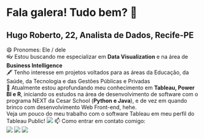 <h1>Fala galera! Tudo bem? 🦕</h1>
<h2>Hugo Roberto, 22, Analista de Dados, Recife-PE</h2> 
😄 Pronomes: Ele / dele<br>
👓 Estou buscando me especializar em <strong>Data Visualization</strong> e na área de <strong>Business Intelligence</strong><br>
🖋️ Tenho interesse em projetos voltados para as áreas da Educação, da Saúde, da Tecnologia e das Gestões Públicas e Privadas<br>
📖 Atualmente estou aprofundando meu conhecimento em <strong>Tableau, Power BI e R</strong>, iniciando os estudos na área de desenvolvimento de software com o programa NEXT da Cesar School (<strong>Python e Java</strong>), e de vez em quando brinco com desenvolvimento Web Front-end, hehe.<br>
Veja um pouco do meu trabalho com o software Tableau em meu perfil do Tableau Public!
<a href="https://public.tableau.com/app/profile/hugo.roberto.de.oliveira#!/" target="_blank"><img src="	https://img.shields.io/badge/Tableau-E97627?style=for-the-badge&logo=Tableau&logoColor=white" target="_blank"></a>
📫 Como entrar em contato comigo:<br>
<div>
<a href="https://www.instagram.com/pega_a_viz/" target="_blank"><img src="https://img.shields.io/badge/-Instagram-%23E4405F?style=for-the-badge&logo=instagram&logoColor=white" target="_blank"></a>
<a href = "mailto:contato@hugooli2412"><img src="https://img.shields.io/badge/Gmail-D14836?style=for-the-badge&logo=gmail&logoColor=white" target="_blank"></a>
<a href="https://www.linkedin.com/in/hugo-roberto-de-oliveira/" target="_blank"><img src="https://img.shields.io/badge/-LinkedIn-%230077B5?style=for-the-badge&logo=linkedin&logoColor=white" target="_blank"></a>   
</div>

